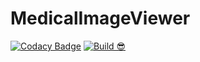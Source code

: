 # MedicalImageViewer

[![Codacy Badge](https://app.codacy.com/project/badge/Grade/735b495071c6474583df7681b6510100)](https://www.codacy.com/gh/InfiniBrains/MedicalImageViewer/dashboard?utm_source=github.com&amp;utm_medium=referral&amp;utm_content=InfiniBrains/MedicalImageViewer&amp;utm_campaign=Badge_Grade) [![Build 😎](https://github.com/InfiniBrains/MedicalImageViewer/actions/workflows/main.yml/badge.svg)](https://github.com/InfiniBrains/MedicalImageViewer/actions/workflows/main.yml)

